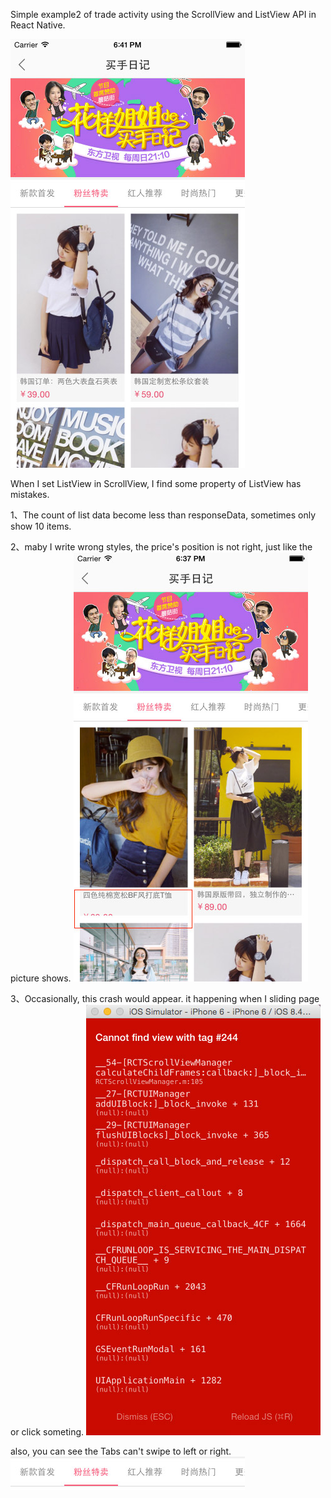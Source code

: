 
Simple example2 of trade activity using the ScrollView and ListView API in React Native.

![demo](demo.jpg)

When I set ListView in ScrollView, I find some property of ListView has mistakes.

1、The count of list data become less than responseData, sometimes only show 10 items.

2、maby I write wrong styles, the price's position is not right, just like the picture shows.
![demo](error1.jpg)

3、Occasionally, this crash would appear. it happening when I sliding page or click someting.
![demo](error2.jpg)

also, you can see the Tabs can't swipe to left or right.
![demo](error3.jpg)

